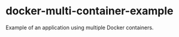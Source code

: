 docker-multi-container-example
==============================

Example of an application using multiple Docker containers.

